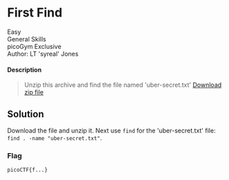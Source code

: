 # First Find
Easy\
General Skills\
picoGym Exclusive\
Author: LT 'syreal' Jones
#### Description
> Unzip this archive and find the file named 'uber-secret.txt' [Download zip file](https://artifacts.picoctf.net/c/501/files.zip)
## Solution
Download the file and unzip it.  Next use `find` for the 'uber-secret.txt' file: `find . -name "uber-secret.txt"`.

### Flag
`picoCTF{f...}`
